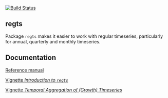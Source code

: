[![Build Status](https://travis-ci.org/timemod/regts.svg?branch=master)](https://travis-ci.org/timemod/regts)

## regts

Package `regts` makes it easier to work with regular timeseries, particularly for annual, quarterly and monthly timeseries.

## Documentation

[Reference manual](pkg/vignettes/regts_refman.pdf)

[Vignette *Introduction to `regts`*](pkg/vignettes/regts.pdf)

[Vignette *Temporal Aggregation of (Growth) Timeseries*](pkg/vignettes/aggregation.pdf)
